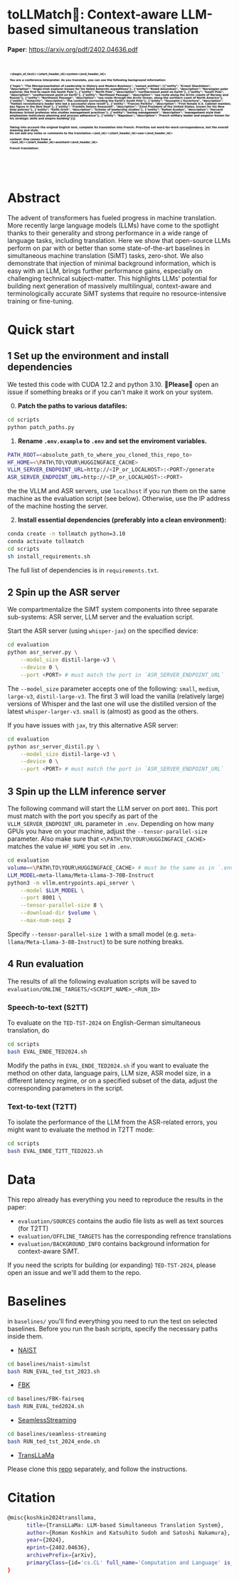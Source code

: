 # toLLMatch🔪: Context-aware LLM-based simultaneous translation

**Paper**: https://arxiv.org/pdf/2402.04636.pdf

![asdf](assets/output.gif)

# Abstract

The advent of transformers has fueled progress in machine translation. More recently large language models (LLMs) have come to the spotlight thanks to their generality and strong performance in a wide range of language tasks, including translation. Here we show that open-source LLMs perform on par with or better than some state-of-the-art baselines in simultaneous machine translation (SiMT) tasks, zero-shot. We also demonstrate that injection of minimal background information, which is easy with an LLM, brings further performance gains, especially on challenging technical subject-matter. This highlights LLMs' potential for building next generation of massively multilingual, context-aware and terminologically accurate SiMT systems that require no resource-intensive training or fine-tuning.


# Quick start

## 1 Set up the environment and install dependencies

We tested this code with CUDA 12.2 and python 3.10. 🙏**Please**🙏 open an issue if something breaks or if you can't make it work on your system.

0) **Patch the paths to various datafiles:**

```bash
cd scripts
python patch_paths.py
```

1) **Rename `.env.example` to `.env` and set the enviroment variables.**

```bash
PATH_ROOT=<absolute_path_to_where_you_cloned_this_repo_to>
HF_HOME=<\PATH\TO\YOUR\HUGGINGFACE_CACHE>
VLLM_SERVER_ENDPOINT_URL=http://<IP_or_LOCALHOST>:<PORT>/generate
ASR_SERVER_ENDPOINT_URL=http://<IP_or_LOCALHOST>:<PORT>
```
the the VLLM and ASR servers, use `localhost` if you run them on the same machine as the evaluation script (see below). Otherwise, use the IP address of the machine hosting the server.

2) **Install essential dependencies (preferably into a clean environment):**

```bash
conda create -n tollmatch python=3.10
conda activate tollmatch
cd scripts
sh install_requirements.sh
```

The full list of dependencies is in `requirements.txt`.

## 2 Spin up the ASR server

We compartmentalize the SiMT system components into three separate sub-systems: ASR server, LLM server and the evaluation script.

Start the ASR server (using `whisper-jax`) on the specified device:

```bash
cd evaluation
python asr_server.py \
    --model_size distil-large-v3 \
    --device 0 \
    --port <PORT> # must match the port in `ASR_SERVER_ENDPOINT_URL`
```

The `--model_size` parameter accepts one of the following: `small`, `medium`, `large-v3`, `distil-large-v3`. The first 3 will load the vanilla (relatively large) versions of Whisper and the last one will use the distilled version of the latest `whisper-larger-v3`. `small` is (almost) as good as the others.


If you have issues with `jax`, try this alternative ASR server:

```bash
cd evaluation
python asr_server_distil.py \
    --model_size distil-large-v3 \
    --device 0 \
    --port <PORT> # must match the port in `ASR_SERVER_ENDPOINT_URL`
```


## 3 Spin up the LLM inference server

The following command will start the LLM server on port `8001`. This port must match with the port you specify as part of the `VLLM_SERVER_ENDPOINT_URL` parameter in `.env`. Depending on how many GPUs you have on your machine, adjust the `--tensor-parallel-size` parameter. Also make sure that `<\PATH\TO\YOUR\HUGGINGFACE_CACHE>` matches the value `HF_HOME` you set in `.env`.

```bash
cd evaluation
volume=<\PATH\TO\YOUR\HUGGINGFACE_CACHE> # must be the same as in `.env`
LLM_MODEL=meta-llama/Meta-Llama-3-70B-Instruct
python3 -m vllm.entrypoints.api_server \
    --model $LLM_MODEL \
    --port 8001 \
    --tensor-parallel-size 8 \
    --download-dir $volume \
    --max-num-seqs 2
```

Specify `--tensor-parallel-size 1` with a small model (e.g. `meta-llama/Meta-Llama-3-8B-Instruct`) to be sure nothing breaks. 

## 4 Run evaluation

The results of all the following evaluation scripts will be saved to `evaluation/ONLINE_TARGETS/<SCRIPT_NAME>_<RUN_ID>`

### Speech-to-text (S2TT)

To evaluate on the `TED-TST-2024` on English-German simultaneous translation, do

```bash
cd scripts
bash EVAL_ENDE_TED2024.sh
```

Modify the paths in `EVAL_ENDE_TED2024.sh` if you want to evaluate the method on other data, language pairs, LLM size, ASR model size, in a different latency regime, or on a specified subset of the data, adjust the corresponding parameters in the script.

### Text-to-text (T2TT)

To isolate the performance of the LLM from the ASR-related errors, you might want to evaluate the method in T2TT mode:

```bash
cd scripts
bash EVAL_ENDE_T2TT_TED2023.sh
```

# Data

This repo already has everything you need to reproduce the results in the paper:

- `evaluation/SOURCES` contains the audio file lists as well as text sources (for T2TT)
- `evaluation/OFFLINE_TARGETS` has the corresponding refrence translations
- `evaluation/BACKGROUND_INFO` contains background information for context-aware SiMT.

If you need the scripts for building (or expanding) `TED-TST-2024`, please open an issue and we'll add them to the repo.

# Baselines

in `baselines/` you'll find everything you need to run the test on selected baselines. Before you run the bash scripts, specify the necessary paths inside them.

- [NAIST](https://github.com/ahclab/naist-simulst)

```bash
cd baselines/naist-simulst
bash RUN_EVAL_ted_tst_2023.sh
```

- [FBK](https://github.com/hlt-mt/FBK-fairseq/)

```bash
cd baselines/FBK-fairseq
bash RUN_EVAL_ted2024.sh
```

- [SeamlessStreaming](https://github.com/facebookresearch/seamless_communication)

```bash
cd baselines/seamless-streaming
bash RUN_ted_tst_2024_ende.sh
```

- [TransLLaMa](https://github.com/RomanKoshkin/transllama)

Please clone this [repo](https://github.com/RomanKoshkin/transllama) separately, and follow the instructions.

# Citation

```bash
@misc{koshkin2024transllama,
      title={TransLLaMa: LLM-based Simultaneous Translation System}, 
      author={Roman Koshkin and Katsuhito Sudoh and Satoshi Nakamura},
      year={2024},
      eprint={2402.04636},
      archivePrefix={arXiv},
      primaryClass={id='cs.CL' full_name='Computation and Language' is_active=True alt_name='cmp-lg' in_archive='cs' is_general=False description='Covers natural language processing. Roughly includes material in ACM Subject Class I.2.7. Note that work on artificial languages (programming languages, logics, formal systems) that does not explicitly address natural-language issues broadly construed (natural-language processing, computational linguistics, speech, text retrieval, etc.) is not appropriate for this area.'}
}
```